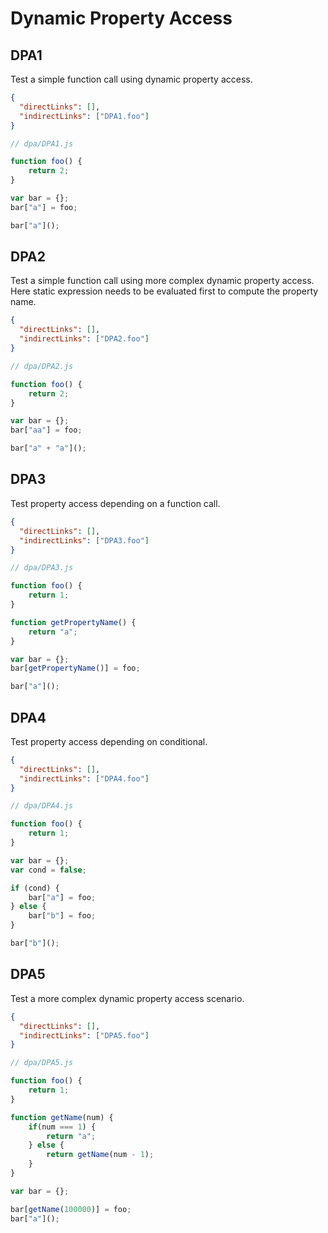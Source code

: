 # Dynamic Property Access

## DPA1
[//]: # (MAIN: global)
Test a simple function call using dynamic property access.

```json
{
  "directLinks": [],
  "indirectLinks": ["DPA1.foo"]
}
```
```js
// dpa/DPA1.js

function foo() {
    return 2;
}

var bar = {};
bar["a"] = foo;

bar["a"]();
```
[//]: # (END)

## DPA2
[//]: # (MAIN: global)
Test a simple function call using more complex dynamic property access.
Here static expression needs to be evaluated first to compute the property name.

```json
{
  "directLinks": [],
  "indirectLinks": ["DPA2.foo"]
}
```
```js
// dpa/DPA2.js

function foo() {
    return 2;
}

var bar = {};
bar["aa"] = foo;

bar["a" + "a"]();
```
[//]: # (END)

## DPA3
[//]: # (MAIN: global)
Test property access depending on a function call.

```json
{
  "directLinks": [],
  "indirectLinks": ["DPA3.foo"]
}
```
```js
// dpa/DPA3.js

function foo() {
    return 1;
}

function getPropertyName() {
    return "a";
}

var bar = {};
bar[getPropertyName()] = foo;

bar["a"]();
```
[//]: # (END)

## DPA4
[//]: # (MAIN: global)
Test property access depending on conditional.

```json
{
  "directLinks": [],
  "indirectLinks": ["DPA4.foo"]
}
```
```js
// dpa/DPA4.js

function foo() {
    return 1;
}

var bar = {};
var cond = false;

if (cond) {
    bar["a"] = foo;
} else {
    bar["b"] = foo;
}

bar["b"]();
```
[//]: # (END)

## DPA5
[//]: # (MAIN: global)
Test a more complex dynamic property access scenario.

```json
{
  "directLinks": [],
  "indirectLinks": ["DPA5.foo"]
}
```
```js
// dpa/DPA5.js

function foo() {
    return 1;
}

function getName(num) {
    if(num === 1) {
        return "a";
    } else {
        return getName(num - 1);
    }
}

var bar = {};

bar[getName(100000)] = foo;
bar["a"]();
```
[//]: # (END)

